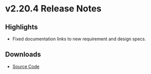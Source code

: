# v2.20.4 Release Notes

## Highlights
- Fixed documentation links to new requirement and design specs.

## Downloads
- [Source Code](https://github.com/example/mario-demo/archive/refs/tags/v2.20.4.zip)
